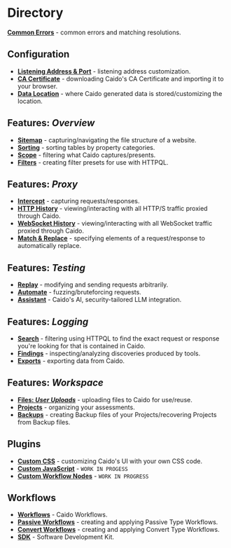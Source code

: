 # Directory

**[Common Errors](./common_errors.md)** - common errors and matching resolutions.

## Configuration

- **[Listening Address & Port](./configuration/listening_address.md)** - listening address customization.
- **[CA Certificate](./configuration/import_ca_certificate.md)** - downloading Caido's CA Certificate and importing it to your browser.
- **[Data Location](./configuration/data_location.md)** - where Caido generated data is stored/customizing the location.

## Features: _Overview_

- **[Sitemap](./features/overview/sitemap.md)** - capturing/navigating the file structure of a website.
- **[Sorting](./features/overview/sorting.md)** - sorting tables by property categories.
- **[Scope](./features/overview/scope.md)** - filtering what Caido captures/presents.
- **[Filters](./features/overview/filters.md)** - creating filter presets for use with HTTPQL.

## Features: _Proxy_

- **[Intercept](./features/proxy/intercept.md)** - capturing requests/responses.
- **[HTTP History](./features/proxy/http_history.md)** - viewing/interacting with all HTTP/S traffic proxied through Caido.
- **[WebSocket History](./features/proxy/ws_history.md)** - viewing/interacting with all WebSocket traffic proxied through Caido.
- **[Match & Replace](./features/proxy/match_replace.md)** - specifying elements of a request/response to automatically replace.

## Features: _Testing_

- **[Replay](./features/testing/replay.md)** - modifying and sending requests arbitrarily.
- **[Automate](./features/testing/automate.md)** - fuzzing/bruteforcing requests.
- **[Assistant](./features/testing/assistant.md)** - Caido's AI, security-tailored LLM integration.

## Features: _Logging_

- **[Search](./features/logging/search.md)** - filtering using HTTPQL to find the exact request or response you're looking for that is contained in Caido.
- **[Findings](./features/logging/findings.md)** - inspecting/analyzing discoveries produced by tools.
- **[Exports](./features/logging/exports.md)** - exporting data from Caido.

## Features: _Workspace_

- **[Files: _User Uploads_](./features/workspace/files.md)** - uploading files to Caido for use/reuse.
- **[Projects](./features/workspace/projects.md)** - organizing your assessments.
- **[Backups](./features/workspace/backups.md)** - creating Backup files of your Projects/recovering Projects from Backup files.

## Plugins

- **[Custom CSS](./plugins/custom_css.md)** - customizing Caido's UI with your own CSS code.
- **[Custom JavaScript](./plugins/custom_js.md)** - `WORK IN PROGESS`
- **[Custom Workflow Nodes](./plugins/custom_workflow_nodes.md)** - `WORK IN PROGRESS`

## Workflows

- **[Workflows](./workflows/workflows.md)** - Caido Workflows.
- **[Passive Workflows](./workflows/passive.md)** - creating and applying Passive Type Workflows.
- **[Convert Workflows](./workflows/convert.md)** - creating and applying Convert Type Workflows.
- **[SDK](./workflows/sdk.md)** - Software Development Kit.
